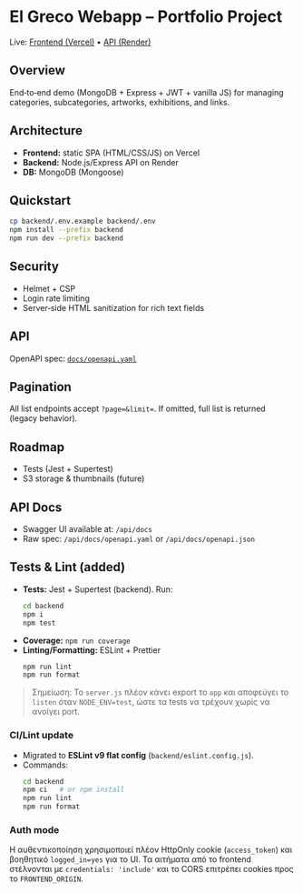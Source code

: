 # El Greco Webapp – Portfolio Project

Live: [Frontend (Vercel)](https://YOUR-VERCEL-DOMAIN) • [API (Render)](https://YOUR-RENDER-DOMAIN)

## Overview
End‑to‑end demo (MongoDB + Express + JWT + vanilla JS) for managing categories, subcategories, artworks, exhibitions, and links.

## Architecture
- **Frontend:** static SPA (HTML/CSS/JS) on Vercel
- **Backend:** Node.js/Express API on Render
- **DB:** MongoDB (Mongoose)

## Quickstart
```bash
cp backend/.env.example backend/.env
npm install --prefix backend
npm run dev --prefix backend
```

## Security
- Helmet + CSP
- Login rate limiting
- Server‑side HTML sanitization for rich text fields

## API
OpenAPI spec: [`docs/openapi.yaml`](./docs/openapi.yaml)

## Pagination
All list endpoints accept `?page=&limit=`. If omitted, full list is returned (legacy behavior).

## Roadmap
- Tests (Jest + Supertest)
- S3 storage & thumbnails (future)


## API Docs
- Swagger UI available at: `/api/docs`
- Raw spec: `/api/docs/openapi.yaml` or `/api/docs/openapi.json`


## Tests & Lint (added)
- **Tests:** Jest + Supertest (backend). Run:
  ```bash
  cd backend
  npm i
  npm test
  ```
- **Coverage:** `npm run coverage`
- **Linting/Formatting:** ESLint + Prettier
  ```bash
  npm run lint
  npm run format
  ```

> Σημείωση: Το `server.js` πλέον κάνει export το `app` και αποφεύγει το `listen` όταν `NODE_ENV=test`, ώστε τα tests να τρέχουν χωρίς να ανοίγει port.


### CI/Lint update
- Migrated to **ESLint v9 flat config** (`backend/eslint.config.js`).
- Commands:
  ```bash
  cd backend
  npm ci   # or npm install
  npm run lint
  npm run format
  ```


### Auth mode
Η αυθεντικοποίηση χρησιμοποιεί πλέον HttpOnly cookie (`access_token`) και βοηθητικό `logged_in=yes` για το UI. Τα αιτήματα από το frontend στέλνονται με `credentials: 'include'` και το CORS επιτρέπει cookies προς το `FRONTEND_ORIGIN`.
